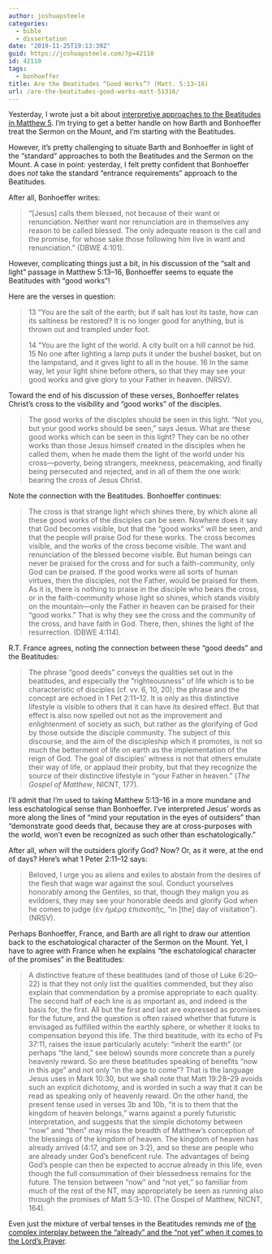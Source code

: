 ```yaml
---
author: joshuapsteele
categories:
  - bible
  - dissertation
date: "2019-11-25T19:13:39Z"
guid: https://joshuapsteele.com/?p=42110
id: 42110
tags:
  - bonhoeffer
title: Are the Beatitudes “Good Works”? (Matt. 5:13–16)
url: /are-the-beatitudes-good-works-matt-51316/
---
```


Yesterday, I wrote just a bit about [interpretive approaches to the Beatitudes in Matthew 5](https://joshuapsteele.com/interpretive-approaches-to-the-beatitudes/). I’m trying to get a better handle on how Barth and Bonhoeffer treat the Sermon on the Mount, and I’m starting with the Beatitudes.

However, it’s pretty challenging to situate Barth and Bonhoeffer in light of the “standard” approaches to both the Beatitudes and the Sermon on the Mount. A case in point: yesterday, I felt pretty confident that Bonhoeffer does *not* take the standard “entrance requirements” approach to the Beatitudes.

After all, Bonhoeffer writes:

> “\[Jesus\] calls them blessed, not because of their want or renunciation. Neither want nor renunciation are in themselves any reason to be called blessed. The only adequate reason is the call and the promise, for whose sake those following him live in want and renunciation.” (DBWE 4:101).

However, complicating things just a bit, in his discussion of the “salt and light” passage in Matthew 5:13–16, Bonhoeffer seems to equate the Beatitudes with “good works”!

Here are the verses in question:

> 13 “You are the salt of the earth; but if salt has lost its taste, how can its saltiness be restored? It is no longer good for anything, but is thrown out and trampled under foot.
> 
> 14 “You are the light of the world. A city built on a hill cannot be hid. 15 No one after lighting a lamp puts it under the bushel basket, but on the lampstand, and it gives light to all in the house. 16 In the same way, let your light shine before others, so that they may see your good works and give glory to your Father in heaven. (NRSV).

Toward the end of his discussion of these verses, Bonhoeffer relates Christ’s cross to the visibility and “good works” of the disciples.

> The good works of the disciples should be seen in this light. “Not you, but your good works should be seen,” says Jesus. What are these good works which can be seen in this light? They can be no other works than those Jesus himself created in the disciples when he called them, when he made them the light of the world under his cross—poverty, being strangers, meekness, peacemaking, and finally being persecuted and rejected, and in all of them the one work: bearing the cross of Jesus Christ.

Note the connection with the Beatitudes. Bonhoeffer continues:

> The cross is that strange light which shines there, by which alone all these good works of the disciples can be seen. Nowhere does it say that God becomes visible, but that the “good works” will be seen, and that the people will praise God for these works. The cross becomes visible, and the works of the cross become visible. The want and renunciation of the blessed become visible. But human beings can never be praised for the cross and for such a faith-community, only God can be praised. If the good works were all sorts of human virtues, then the disciples, not the Father, would be praised for them. As it is, there is nothing to praise in the disciple who bears the cross, or in the faith-community whose light so shines, which stands visibly on the mountain—only the Father in heaven can be praised for their “good works.” That is why they see the cross and the community of the cross, and have faith in God. There, then, shines the light of the resurrection. (DBWE 4:114).

R.T. France agrees, noting the connection between these “good deeds” and the Beatitudes:

> The phrase “good deeds” conveys the qualities set out in the beatitudes, and especially the “righteousness” of life which is to be characteristic of disciples (cf. vv. 6, 10, 20); the phrase and the concept are echoed in 1 Pet 2:11–12. It is only as this distinctive lifestyle is visible to others that it can have its desired effect. But that effect is also now spelled out not as the improvement and enlightenment of society as such, but rather as the glorifying of God by those outside the disciple community. The subject of this discourse, and the aim of the discipleship which it promotes, is not so much the betterment of life on earth as the implementation of the reign of God. The goal of disciples’ witness is not that others emulate their way of life, or applaud their probity, but that they recognize the source of their distinctive lifestyle in “your Father in heaven.” (*The Gospel of Matthew*, NICNT, 177).

I’ll admit that I’m used to taking Matthew 5:13–16 in a more mundane and less eschatological sense than Bonhoeffer. I’ve interpreted Jesus’ words as more along the lines of “mind your reputation in the eyes of outsiders” than “demonstrate good deeds that, because they are at cross-purposes with the world, won’t even be recognized as such other than eschatologically.”

After all, *when* will the outsiders glorify God? Now? Or, as it were, at the end of days? Here’s what 1 Peter 2:11–12 says:

> Beloved, I urge you as aliens and exiles to abstain from the desires of the flesh that wage war against the soul. Conduct yourselves honorably among the Gentiles, so that, though they malign you as evildoers, they may see your honorable deeds and glorify God when he comes to judge (ἐν ἡμέρᾳ ἐπισκοπῆς, “in \[the\] day of visitation”). (NRSV).

Perhaps Bonhoeffer, France, and Barth are all right to draw our attention back to the eschatological character of the Sermon on the Mount. Yet, I have to agree with France when he explains “the eschatological character of the promises” in the Beatitudes:

> A distinctive feature of these beatitudes (and of those of Luke 6:20–22) is that they not only list the qualities commended, but they also explain that commendation by a promise appropriate to each quality. The second half of each line is as important as, and indeed is the basis for, the first. All but the first and last are expressed as promises for the future, and the question is often raised whether that future is envisaged as fulfilled within the earthly sphere, or whether it looks to compensation beyond this life. The third beatitude, with its echo of Ps 37:11, raises the issue particularly acutely: “inherit the earth” (or perhaps “the land,” see below) sounds more concrete than a purely heavenly reward. So are these beatitudes speaking of benefits “now in this age” and not only “in the age to come”? That is the language Jesus uses in Mark 10:30, but we shall note that Matt 19:28–29 avoids such an explicit dichotomy, and is worded in such a way that it can be read as speaking only of heavenly reward. On the other hand, the present tense used in verses 3b and 10b, “it is to them that the kingdom of heaven belongs,” warns against a purely futuristic interpretation, and suggests that the simple dichotomy between “now” and “then” may miss the breadth of Matthew’s conception of the blessings of the kingdom of heaven. The kingdom of heaven has already arrived (4:17, and see on 3:2), and so these are people who are already under God’s beneficent rule. The advantages of being God’s people can then be expected to accrue already in this life, even though the full consummation of their blessedness remains for the future. The tension between “now” and “not yet,” so familiar from much of the rest of the NT, may appropriately be seen as running also through the promises of Matt 5:3–10. (The Gospel of Matthew, NICNT, 164).

Even just the mixture of verbal tenses in the Beatitudes reminds me of [the complex interplay between the “already” and the “not yet” when it comes to the Lord’s Prayer](https://joshuapsteele.com/when-will-thy-kingdom-come-the-timing-and-agency-of-the-kingdom-of-god-in-the-lords-prayer/).